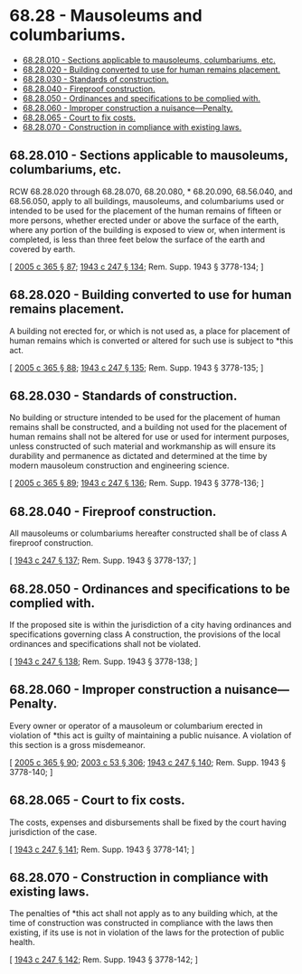 # 68.28 - Mausoleums and columbariums.
* [68.28.010 - Sections applicable to mausoleums, columbariums, etc.](#6828010---sections-applicable-to-mausoleums-columbariums-etc)
* [68.28.020 - Building converted to use for human remains placement.](#6828020---building-converted-to-use-for-human-remains-placement)
* [68.28.030 - Standards of construction.](#6828030---standards-of-construction)
* [68.28.040 - Fireproof construction.](#6828040---fireproof-construction)
* [68.28.050 - Ordinances and specifications to be complied with.](#6828050---ordinances-and-specifications-to-be-complied-with)
* [68.28.060 - Improper construction a nuisance—Penalty.](#6828060---improper-construction-a-nuisancepenalty)
* [68.28.065 - Court to fix costs.](#6828065---court-to-fix-costs)
* [68.28.070 - Construction in compliance with existing laws.](#6828070---construction-in-compliance-with-existing-laws)
## 68.28.010 - Sections applicable to mausoleums, columbariums, etc.
RCW 68.28.020 through 68.28.070, 68.20.080, * 68.20.090, 68.56.040, and 68.56.050, apply to all buildings, mausoleums, and columbariums used or intended to be used for the placement of the human remains of fifteen or more persons, whether erected under or above the surface of the earth, where any portion of the building is exposed to view or, when interment is completed, is less than three feet below the surface of the earth and covered by earth.

\[ [2005 c 365 § 87](https://lawfilesext.leg.wa.gov/biennium/2005-06/Pdf/Bills/Session%20Laws/Senate/5752-S.SL.pdf?cite=2005%20c%20365%20§%2087); [1943 c 247 § 134](https://leg.wa.gov/CodeReviser/documents/sessionlaw/1943c247.pdf?cite=1943%20c%20247%20§%20134); Rem. Supp. 1943 § 3778-134; \]

## 68.28.020 - Building converted to use for human remains placement.
A building not erected for, or which is not used as, a place for placement of human remains which is converted or altered for such use is subject to *this act.

\[ [2005 c 365 § 88](https://lawfilesext.leg.wa.gov/biennium/2005-06/Pdf/Bills/Session%20Laws/Senate/5752-S.SL.pdf?cite=2005%20c%20365%20§%2088); [1943 c 247 § 135](https://leg.wa.gov/CodeReviser/documents/sessionlaw/1943c247.pdf?cite=1943%20c%20247%20§%20135); Rem. Supp. 1943 § 3778-135; \]

## 68.28.030 - Standards of construction.
No building or structure intended to be used for the placement of human remains shall be constructed, and a building not used for the placement of human remains shall not be altered for use or used for interment purposes, unless constructed of such material and workmanship as will ensure its durability and permanence as dictated and determined at the time by modern mausoleum construction and engineering science.

\[ [2005 c 365 § 89](https://lawfilesext.leg.wa.gov/biennium/2005-06/Pdf/Bills/Session%20Laws/Senate/5752-S.SL.pdf?cite=2005%20c%20365%20§%2089); [1943 c 247 § 136](https://leg.wa.gov/CodeReviser/documents/sessionlaw/1943c247.pdf?cite=1943%20c%20247%20§%20136); Rem. Supp. 1943 § 3778-136; \]

## 68.28.040 - Fireproof construction.
All mausoleums or columbariums hereafter constructed shall be of class A fireproof construction.

\[ [1943 c 247 § 137](https://leg.wa.gov/CodeReviser/documents/sessionlaw/1943c247.pdf?cite=1943%20c%20247%20§%20137); Rem. Supp. 1943 § 3778-137; \]

## 68.28.050 - Ordinances and specifications to be complied with.
If the proposed site is within the jurisdiction of a city having ordinances and specifications governing class A construction, the provisions of the local ordinances and specifications shall not be violated.

\[ [1943 c 247 § 138](https://leg.wa.gov/CodeReviser/documents/sessionlaw/1943c247.pdf?cite=1943%20c%20247%20§%20138); Rem. Supp. 1943 § 3778-138; \]

## 68.28.060 - Improper construction a nuisance—Penalty.
Every owner or operator of a mausoleum or columbarium erected in violation of *this act is guilty of maintaining a public nuisance. A violation of this section is a gross misdemeanor.

\[ [2005 c 365 § 90](https://lawfilesext.leg.wa.gov/biennium/2005-06/Pdf/Bills/Session%20Laws/Senate/5752-S.SL.pdf?cite=2005%20c%20365%20§%2090); [2003 c 53 § 306](https://lawfilesext.leg.wa.gov/biennium/2003-04/Pdf/Bills/Session%20Laws/Senate/5758.SL.pdf?cite=2003%20c%2053%20§%20306); [1943 c 247 § 140](https://leg.wa.gov/CodeReviser/documents/sessionlaw/1943c247.pdf?cite=1943%20c%20247%20§%20140); Rem. Supp. 1943 § 3778-140; \]

## 68.28.065 - Court to fix costs.
The costs, expenses and disbursements shall be fixed by the court having jurisdiction of the case.

\[ [1943 c 247 § 141](https://leg.wa.gov/CodeReviser/documents/sessionlaw/1943c247.pdf?cite=1943%20c%20247%20§%20141); Rem. Supp. 1943 § 3778-141; \]

## 68.28.070 - Construction in compliance with existing laws.
The penalties of *this act shall not apply as to any building which, at the time of construction was constructed in compliance with the laws then existing, if its use is not in violation of the laws for the protection of public health.

\[ [1943 c 247 § 142](https://leg.wa.gov/CodeReviser/documents/sessionlaw/1943c247.pdf?cite=1943%20c%20247%20§%20142); Rem. Supp. 1943 § 3778-142; \]

